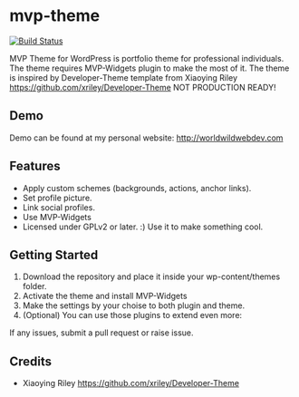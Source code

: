 # mvp-theme
[![Build Status](https://travis-ci.org/gmarokov/mvp-theme.svg?branch=master)](https://travis-ci.org/gmarokov/mvp-theme)

MVP Theme for WordPress is portfolio theme for professional individuals. 
The theme requires MVP-Widgets plugin to make the most of it. 
The theme is inspired by Developer-Theme template from Xiaoying Riley https://github.com/xriley/Developer-Theme
NOT PRODUCTION READY!

Demo
---------------
Demo can be found at my personal website: http://worldwildwebdev.com

Features
---------------
* Apply custom schemes (backgrounds, actions, anchor links).
* Set profile picture.
* Link social profiles.
* Use MVP-Widgets
* Licensed under GPLv2 or later. :) Use it to make something cool.

Getting Started
---------------

1. Download the repository and place it inside your wp-content/themes folder.
2. Activate the theme and install MVP-Widgets
3. Make the settings by your choise to both plugin and theme.
4. (Optional) You can use those plugins to extend even more:


If any issues, submit a pull request or raise issue. 

Credits
---------------
* Xiaoying Riley https://github.com/xriley/Developer-Theme